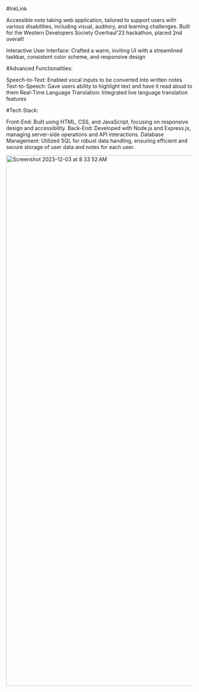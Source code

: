 
#InkLink

Accessible note taking web application, tailored to support users with various disabilities, including visual, auditory, and learning challenges.
Built for the Western Developers Society Overhaul'23 hackathon, placed 2nd overall!

Interactive User Interface: Crafted a warm, inviting UI with a streamlined taskbar, consistent color scheme, and responsive design

#Advanced Functionalities:

Speech-to-Text: Enabled vocal inputs to be converted into written notes
Text-to-Speech: Gave users ability to highlight text and have it read aloud to them
Real-Time Language Translation: Integrated live language translation features

#Tech Stack:

Front-End: Built using HTML, CSS, and JavaScript, focusing on responsive design and accessibility.
Back-End: Developed with Node.js and Express.js, managing server-side operations and API interactions.
Database Management: Utilized SQL for robust data handling, ensuring efficient and secure storage of user data and notes for each user.

<img width="1429" alt="Screenshot 2023-12-03 at 8 33 52 AM" src="https://github.com/azamjb/InkLink/assets/85136312/148beb65-89eb-43e2-99d9-61b13a08dec4">







